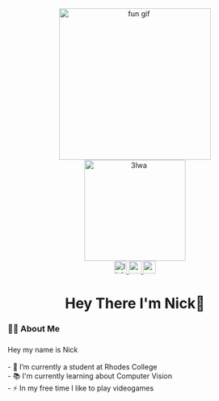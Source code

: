 <div align="center">
  <img src="https://media.giphy.com/media/s8UHGqq9xqJmwZZtHn/giphy.gif?cid=ecf05e47lwnq0jn1w4yxv0efol7rk3bblf48qcw49gj4kz5r&ep=v1_gifs_search&rid=giphy.gif&ct=g" alt="fun gif" width="300" />
</div>

<div align="center">
  <img src="https://github.com/Nick-Jacko/Nick-Jacko/assets/96447497/afccbef8-8c02-4edb-b0f7-b7e6d2a2b64e" alt="3lwa" width="200" />
</div>

<div align="center">
  <a href="https://www.linkedin.com/in/nickolaus-jackoski-535241280/" target="_blank">
    <img src="https://img.shields.io/static/v1?message=LinkedIn&logo=linkedin&label=&color=0077B5&logoColor=white&labelColor=&style=for-the-badge" height="25" alt="linkedin logo"  />
  </a>
  <a href="https://drive.google.com/file/d/1pPSVu88zDk0kpjvlsl4N9TU6Pu-_1Hh9/view?usp=drive_link" target="_blank">
    <img src="https://img.shields.io/static/v1?message=Resume&logo=googledrive&label=&color=4285F4&logoColor=white&labelColor=&style=for-the-badge" height="25" alt="resume logo"  />
  </a>
  <a href="https://nickolausjackoski.com/" target="_blank">
    <img src="https://img.shields.io/static/v1?message=My%20Website&label=&color=4285F4&logoColor=white&labelColor=&style=for-the-badge" height="25" alt="my website logo"  />
  </a>
</div>

###

<h1 align="center">Hey There I'm Nick👋</h1>

###

<h3 align="left">👩‍💻  About Me</h3>

###

<p align="left">Hey my name is Nick <br><br>- 🔭 I’m currently a student at Rhodes College<br>- 📚 I'm currently learning about Computer Vision<br>- ⚡ In my free time I like to play videogames</p>
